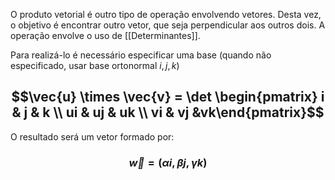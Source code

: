 O produto vetorial é outro tipo de operação envolvendo vetores. Desta vez, o objetivo é encontrar outro vetor, que seja perpendicular aos outros dois. 
A operação envolve o uso de [[Determinantes]].

Para realizá-lo é necessário especificar uma base (quando não especificado, usar base ortonormal $i, j, k$)

## $$\vec{u} \times \vec{v} = \det \begin{pmatrix} i & j & k \\ ui & uj & uk \\ vi & vj &vk\end{pmatrix}$$
O resultado será um vetor formado por: 
### $$\vec{w} = (\alpha i, \beta j, \gamma k)$$